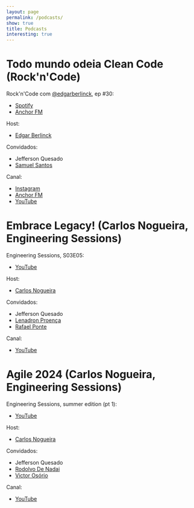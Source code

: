 ```yaml
---
layout: page
permalink: /podcasts/
show: true
title: Podcasts
interesting: true
---
```


# Todo mundo odeia Clean Code (Rock'n'Code)

Rock'n'Code com [@edgarberlinck](https://twitter.com/edgarberlinck), ep #30:

- [Spotify](https://open.spotify.com/show/52yZtjKJj3LFBIzh3eYAcT)
- [Anchor FM](https://podcasters.spotify.com/pod/show/curtinhasdoed/episodes/30---Todo-mundo-odeia-Clean-Code-feat-JeffQuesado-e-samsantosb-e26v03e)

Host:
- [Edgar Berlinck](https://twitter.com/edgarberlinck)

Convidados:
- Jefferson Quesado
- [Samuel Santos](https://twitter.com/samsantosb)

Canal:
- [Instagram](https://www.instagram.com/rockncodepod/)
- [Anchor FM](https://podcasters.spotify.com/pod/show/rockncode)
- [YouTube](https://youtube.com/@RocknCodePod)

# Embrace Legacy! (Carlos Nogueira, Engineering Sessions)

Engineering Sessions, S03E05:

- [YouTube](https://youtu.be/zOzLwJOe96w?feature=shared)

Host:
- [Carlos Nogueira](https://twitter.com/carlosenog)

Convidados:
- Jefferson Quesado
- [Lenadron Proença](https://twitter.com/leandronsp)
- [Rafael Ponte](https://twitter.com/rponte)

Canal:
- [YouTube](https://www.youtube.com/@carlosenog)

# Agile 2024 (Carlos Nogueira, Engineering Sessions)

Engineering Sessions, summer edition (pt 1):

- [YouTube](https://youtu.be/rq_iSKWR3SI?feature=shared)

Host:
- [Carlos Nogueira](https://twitter.com/carlosenog)

Convidados:
- Jefferson Quesado
- [Rodolvo De Nadai](https://twitter.com/rdenadai)
- [Victor Osório](https://twitter.com/vepo)

Canal:
- [YouTube](https://www.youtube.com/@carlosenog)